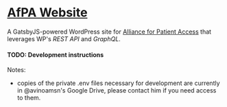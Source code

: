 # [AfPA Website](https://allianceforpatientaccess.org/)

 A GatsbyJS-powered WordPress site for [Alliance for Patient Access](https://allianceforpatientaccess.org/) that leverages WP's _REST API_ and _GraphQL_.

#### TODO: Development instructions

Notes:

- copies of the private .env files necessary for development are currently in @avinoamsn's Google Drive, please contact him if you need access to them.
